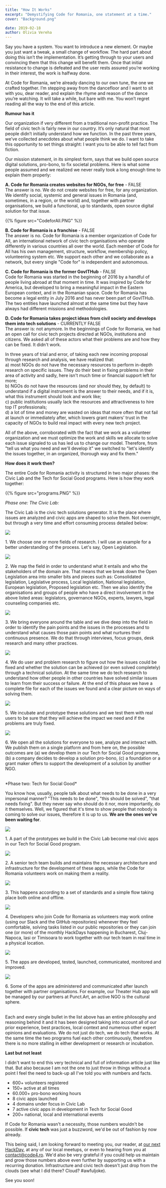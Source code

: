```yaml
---
title: "How It Works"
excerpt: "Demystifying Code for Romania, one statement at a time."
cover: "Background.png"

date: 2019-02-18
author: Olivia Vereha
---
```


Say you have a system. You want to introduce a new element. Or maybe you just want a tweak, a small change of workflow. The hard part about doing this isn’t the implementation. It’s getting through to your users and convincing them that this change will benefit them. Once that initial resistance to change is defeated and the user rests assured you’re working in their interest, the work is halfway done. 

At Code for Romania, we’re already dancing to our own tune, the one we crafted together. I’m stepping away from the dancefloor and I want to sit with you, dear reader, and explain the rhyme and reason of the dance you’re watching. It will take a while, but bare with me. You won’t regret reading all the way to the end of this article. 

**Rumour has it**

Our organization if very different from a traditional non-profit practice. The field of civic tech is fairly new in our country. It’s only natural that most people didn’t initially understand how we function. In the past three years, we’ve collected anecdotes about what people think we do. I want to take this opportunity to set things straight: I want you to be able to tell fact from fiction.

Our mission statement, in its simplest form, says that we build open source digital solutions, pro-bono, to fix societal problems. Here is what some people assumed and we realized we never really took a long enough time to explain them properly:

**A. Code for Romania creates websites for NGOs, for free** - FALSE   
The answer is no. We do not create websites for free, for any organization. We identify social, systemic and general issues in Romania (and, sometimes, in a region, or the world) and, together with partner organisations, we build a functional, up to standards, open source digital solution for that issue.

{{% figure src="CodeforAll.PNG" %}}

**B. Code for Romania is a franchise** - FALSE   
The answer is no. Code for Romania is a member organization of Code for All, an international network of civic tech organisations who operate differently in various countries all over the world. Each member of Code for All has his own management, structure, workflow, membership policy, volunteering system etc. We support each other and we collaborate as a network, but every single "Code for" is independent and autonomous.

**C. Code for Romania is the former GovITHub** - FALSE   
Code for Romania was started in the beginning of 2016 by a handful of people living abroad at that moment in time. It was inspired by Code for America, but developed to bring a meaningful impact in the Eastern European context, and in the Romanian space. Code for Romania has become a legal entity in July 2016 and has never been part of GovITHub. The two entities have launched almost at the same time but they have always had different missions and methodologies.

**D. Code for Romania takes project ideas from civil society and develops them into tech solutions** - CURRENTLY FALSE   
The answer is: not anymore. In the beginnings of Code for Romania, we had an open call for civic tech projects directed at NGOs, institutions and citizens. We asked all of these actors what their problems are and how they can be fixed. It didn't work.

In three years of trial and error, of taking each new incoming proposal through research and analysis, we have realized that:   
a) most NGOs do not have the necessary resources to perform in-depth research on specific issues. They do their best in fixing problems in their area of activity and sadly, here isn't much time or financial support left for more;   
b) NGOs do not have the resources (and nor should they, by default) to understand if a digital instrument is the answer to their needs, and if it is, what this instrument should look and work like;   
c) public institutions usually lack the resources and attractiveness to hire top IT professionals;   
d) a lot of time and money are wasted on ideas that more often that not fail at launch or immediately after, which lowers grant makers’ trust in the capacity of NGOs to build  real impact with every new tech project.

All of the above, corroborated with the fact that we work as a volunteer organization and we must optimize the work and skills we allocate to solve each issue signaled to us has led us to change our model. Therefore, from "tell us what you need and we'll develop it" we switched to "let's identify the issues together, in an organized, thorough way and fix them."

**How does it work then?**

The entire Code for Romania activity is structured in two major phases: the Civic Lab and the Tech for Social Good programs. Here is how they work together:

{{% figure src="programs.PNG" %}}

*Phase one: The Civic Lab:*

The Civic Lab is the civic tech solutions generator. It is the place where issues are analyzed and civic apps are shaped to solve them. Not overnight, but through a very time and effort consuming process detailed below:

<div class="media">
  <div class="media-left">
    <p class="image is-96x96">
      <img src="CivicLab01.PNG">
    </p>
  </div>
  <div class="media-content">
      <p>
        1. We choose one or more fields of research. I will use an example for a better understanding of the process. Let's say, Open Legislation.
      </p>
  </div>
</div>

<div class="media">
  <div class="media-left">
    <p class="image is-96x96">
      <img src="CivicLab02.PNG">
    </p>
  </div>
  <div class="media-content">
      <p>
        2. We map the field in order to understand what it entails and who the stakeholders of the domain are. That means that we break down the Open Legislation area into smaller bits and pieces such as: Consolidated legislation, Legislative process, Local legislation, National legislation, European legislation, Proposed legislation etc. Then we also identify the organisations and groups of people who have a direct involvement in the above listed areas: legislators, governance NGOs, experts, lawyers, legal counseling companies etc.
      </p>
  </div>
</div>

<div class="media">
  <div class="media-left">
    <p class="image is-96x96">
      <img src="CivicLab03.PNG">
    </p>
  </div>
  <div class="media-content">
      <p>
        3. We bring everyone around the table and we dive deep into the field in order to identify the pain points and the issues in the processes and to understand what causes those pain points and what nurtures their continuous presence. We do that through interviews, focus groups, desk research and many other practices.
      </p>
  </div>
</div>

<div class="media">
  <div class="media-left">
    <p class="image is-96x96">
      <img src="CivicLab04.PNG">
    </p>
  </div>
  <div class="media-content">
      <p>
        4. We do user and problem research to figure out how the issues could be fixed and whether the solution can be achieved (or even solved completely) through a technical solution. At the same time we do tech research to understand how other people in other countries have solved similar issues to learn from their success or failure. At the end of this phase we have a complete file for each of the issues we found and a clear picture on ways of solving them.
      </p>
  </div>
</div>

<div class="media">
  <div class="media-left">
    <p class="image is-96x96">
      <img src="CivicLab05.PNG">
    </p>
  </div>
  <div class="media-content">
      <p>
        5. We incubate and prototype these solutions and we test them with real users to be sure that they will achieve the impact we need and if the problems are truly fixed.
      </p>
  </div>
</div>

<div class="media">
  <div class="media-left">
    <p class="image is-96x96">
      <img src="CivicLab06.PNG">
    </p>
  </div>
  <div class="media-content">
      <p>
        6. We open all the solutions for everyone to see, analyze and interact with. We publish them on a single platform and from here on, the possible outcomes are (a) we develop them in our Tech for Social Good programme, (b) a company decides to develop a solution pro-bono, (c) a foundation or a grant maker offers to support the development of a solution by another NGO.
      </p>
  </div>
</div>

<br>
*Phase two: Tech for Social Good*

You know how, usually, people talk about what needs to be done in a very impersonal manner? "This needs to be done", "this should be solved", "that needs fixing". But they never say who should do it nor, more importantly, do it themselves. Well, we figured that it's time to show people that nobody is coming to solve our issues, therefore it is up to us. **We are the ones we've been waiting for**.

<div class="media">
  <div class="media-left">
    <p class="image is-96x96">
      <img src="tfsg01.PNG">
    </p>
  </div>
  <div class="media-content">
      <p>
        1. A part of the prototypes we build in the Civic Lab become real civic apps in our Tech for Social Good program.
      </p>
  </div>
</div>

<div class="media">
  <div class="media-left">
    <p class="image is-96x96">
      <img src="tfsg02.PNG">
    </p>
  </div>
  <div class="media-content">
      <p>
        2. A senior tech team builds and maintains the necessary architecture and infrastructure for the development of these apps, while the Code for Romania volunteers work on making them a reality.
      </p>
  </div>
</div>

<div class="media">
  <div class="media-left">
    <p class="image is-96x96">
      <img src="tfsg03.PNG">
    </p>
  </div>
  <div class="media-content">
      <p>
        3. This happens according to a set of standards and a simple flow taking place both online and offline.
      </p>
  </div>
</div>

<div class="media">
  <div class="media-left">
    <p class="image is-96x96">
      <img src="tfsg04.PNG">
    </p>
  </div>
  <div class="media-content">
      <p>
        4. Developers who join Code for Romania as volunteers may work online (using our Slack and the GitHub repositories) whenever they feel comfortable, solving tasks listed in our public repositories or they can join one (or more) of the monthly HackDays happening in Bucharest, Cluj-Napoca, Iasi or Timisoara to work together with our tech team in real time in a physical location.
      </p>
  </div>
</div>

<div class="media">
  <div class="media-left">
    <p class="image is-96x96">
      <img src="tfsg05.PNG">
    </p>
  </div>
  <div class="media-content">
      <p>
        5. The apps are developed, tested, launched, communicated, monitored and improved.
      </p>
  </div>
</div>

<div class="media">
  <div class="media-left">
    <p class="image is-96x96">
      <img src="tfsg06.PNG">
    </p>
  </div>
  <div class="media-content">
      <p>
        6. Some of the apps are administered and communicated after launch together with partner organisations. For example, our Theater Hub app will be managed by our partners at Punct.Art, an active NGO is the cultural sphere.
      </p>
  </div>
</div>

<br>
Each and every single bullet in the list above has an entire philosophy and reasoning behind it and it has been designed taking into account all of our prior experience, best practices, local context and numerous other expert opinions and evaluations. We do not just do tech, we do tech that works. At the same time the two programs fuel each other continuously, therefore there is no more stalling in either development or research or incubation.

**Last but not least**

I didn't want to end this very technical and full of information article just like that. But also because I am not the one to just throw in things without a point I feel the need to back-up all I've told you with numbers and facts.

* 600+ volunteers registered 
* 150+ active at all times
* 60.000+ pro-bono working hours
* 8 civic apps launched 
* 4 domains under focus in Civic Lab
* 7 active civic apps in development in Tech for Social Good
* 200+ national, local and international events 

If Code for Romania wasn't a necessity, those numbers wouldn't be possible. If **civic tech** was just a buzzword, we'd be out of fashion by now already. 

This being said, I am looking forward to meeting you, our reader, at [our next HackDay](https://tfsg.code4.ro/), at any of our local meetups, or even to hearing from you at contact@code4.ro. We'd also be very grateful if you could help us maintain and grow those numbers above even further by supporting us with a recurring donation. Infrastructure and civic tech doesn't just drop from the clouds (see what I did there? Cloud? #awfuljoke). 

See you soon! 





